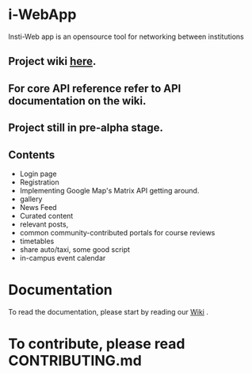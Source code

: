 # i-WebApp
Insti-Web app is an opensource tool for networking between institutions
## Project wiki [here](https://github.com/InterIIT-Tech/iWebApp/wiki).
## For core API reference refer to API documentation on the wiki. 
## Project still in pre-alpha stage.  
## Contents
 * Login page 
 * Registration
 * Implementing Google Map's Matrix API getting around.
 * gallery
 * News Feed
 * Curated content
 * relevant posts,
 * common community-contributed portals for course reviews
 * timetables
 * share auto/taxi, some good script
 * in-campus event calendar

# Documentation
  To read the documentation, please start by reading our [Wiki](https://github.com/InterIIT-Tech/iWebApp/wiki) .
     

# To contribute, please read CONTRIBUTING.md
